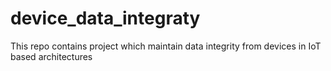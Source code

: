 # device_data_integraty
This repo contains project which maintain data integrity from devices in IoT based architectures
